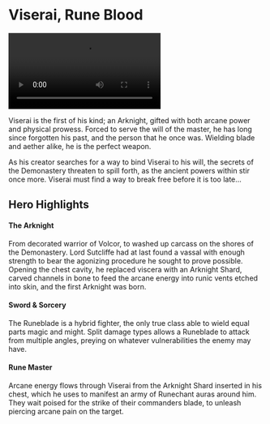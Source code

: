 # Viserai, Rune Blood

<video controls autoplay loop playsinline>
  <source src="https://media.githubusercontent.com/media/nathaneastwood/fablore/main/src/heroes-of-rathe/media/viserai.mp4" type="video/mp4">
</video>

Viserai is the first of his kind; an Arknight, gifted with both arcane power and physical prowess. Forced to serve the will of the master, he has long since forgotten his past, and the person that he once was. Wielding blade and aether alike, he is the perfect weapon.

As his creator searches for a way to bind Viserai to his will, the secrets of the Demonastery threaten to spill forth, as the ancient powers within stir once more. Viserai must find a way to break free before it is too late...

## Hero Highlights

#### The Arknight

From decorated warrior of Volcor, to washed up carcass on the shores of the Demonastery. Lord Sutcliffe had at last found a vassal with enough strength to bear the agonizing procedure he sought to prove possible. Opening the chest cavity, he replaced viscera with an Arknight Shard, carved channels in bone to feed the arcane energy into runic vents etched into skin, and the first Arknight was born.

#### Sword & Sorcery

The Runeblade is a hybrid fighter, the only true class able to wield equal parts magic and might. Split damage types allows a Runeblade to attack from multiple angles, preying on whatever vulnerabilities the enemy may have.

#### Rune Master

Arcane energy flows through Viserai from the Arknight Shard inserted in his chest, which he uses to manifest an army of Runechant auras around him. They wait poised for the strike of their commanders blade, to unleash piercing arcane pain on the target.
